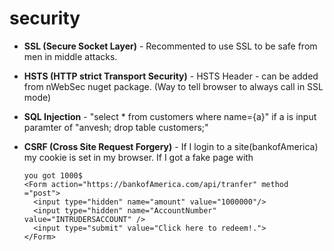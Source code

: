 # security

* **SSL (Secure Socket Layer)** - Recommented to use SSL to be safe from men in middle attacks.

* **HSTS (HTTP strict Transport Security)** - HSTS Header   - can be added from nWebSec nuget package. (Way to tell browser to always call in SSL mode)

* **SQL Injection** - "select * from customers where name={a}"   if a is input paramter of "anvesh; drop table customers;"

* **CSRF (Cross Site Request Forgery)** - If I login to a site(bankofAmerica) my cookie is set in my browser. If I got a fake page with
    
    ```
    you got 1000$
    <Form action="https://bankofAmerica.com/api/tranfer" method ="post">
      <input type="hidden" name="amount" value="1000000"/>
      <input type="hidden" name="AccountNumber" value="INTRUDERSACCOUNT" />
      <input type="submit" value="Click here to redeem!.">
    </Form>
    ```
